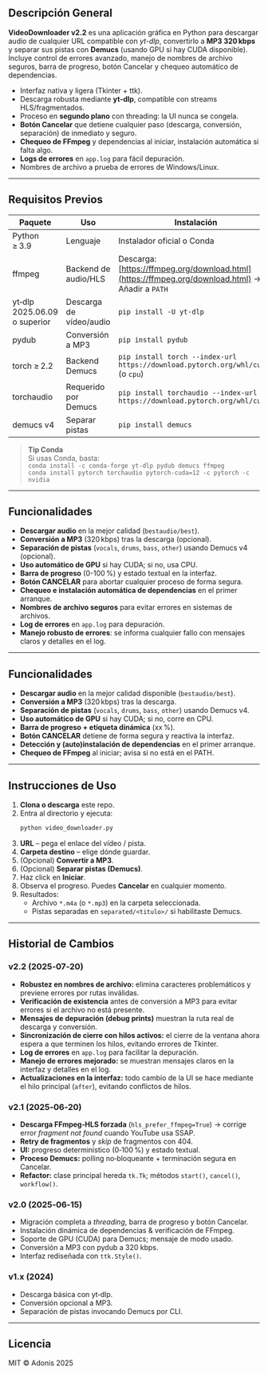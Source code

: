 ## Descripción General

**VideoDownloader v2.2** es una aplicación gráfica en Python para descargar audio de cualquier URL compatible con *yt-dlp*, convertirlo a **MP3 320 kbps** y separar sus pistas con **Demucs** (usando GPU si hay CUDA disponible). Incluye control de errores avanzado, manejo de nombres de archivo seguros, barra de progreso, botón Cancelar y chequeo automático de dependencias.

- Interfaz nativa y ligera (Tkinter + ttk).
- Descarga robusta mediante **yt-dlp**, compatible con streams HLS/fragmentados.
- Proceso en **segundo plano** con threading: la UI nunca se congela.
- **Botón Cancelar** que detiene cualquier paso (descarga, conversión, separación) de inmediato y seguro.
- **Chequeo de FFmpeg** y dependencias al iniciar, instalación automática si falta algo.
- **Logs de errores** en `app.log` para fácil depuración.
- Nombres de archivo a prueba de errores de Windows/Linux.

---

## Requisitos Previos

| Paquete                      | Uso                     | Instalación                                                                                      |
| ---------------------------- | ----------------------- | ------------------------------------------------------------------------------------------------ |
| Python ≥ 3.9                 | Lenguaje                | Instalador oficial o Conda                                                                       |
| ffmpeg                       | Backend de audio/HLS    | Descarga: [https://ffmpeg.org/download.html](https://ffmpeg.org/download.html) → Añadir a `PATH` |
| yt‑dlp 2025.06.09 o superior | Descarga de vídeo/audio | `pip install -U yt-dlp`                                                                          |
| pydub                        | Conversión a MP3        | `pip install pydub`                                                                              |
| torch ≥ 2.2                  | Backend Demucs          | `pip install torch --index-url https://download.pytorch.org/whl/cu118` (o `cpu`)                 |
| torchaudio                   | Requerido por Demucs    | `pip install torchaudio --index-url https://download.pytorch.org/whl/cu118`                      |
| demucs v4                    | Separar pistas          | `pip install demucs`                                                                             |

> **Tip Conda**  
> Si usas Conda, basta:  
> `conda install -c conda-forge yt-dlp pydub demucs ffmpeg`  
> `conda install pytorch torchaudio pytorch-cuda=12 -c pytorch -c nvidia`

---

## Funcionalidades

- **Descargar audio** en la mejor calidad (`bestaudio/best`).
- **Conversión a MP3** (320 kbps) tras la descarga (opcional).
- **Separación de pistas** (`vocals`, `drums`, `bass`, `other`) usando Demucs v4 (opcional).
- **Uso automático de GPU** si hay CUDA; si no, usa CPU.
- **Barra de progreso** (0-100 %) y estado textual en la interfaz.
- **Botón CANCELAR** para abortar cualquier proceso de forma segura.
- **Chequeo e instalación automática de dependencias** en el primer arranque.
- **Nombres de archivo seguros** para evitar errores en sistemas de archivos.
- **Log de errores** en `app.log` para depuración.
- **Manejo robusto de errores**: se informa cualquier fallo con mensajes claros y detalles en el log.

---

## Funcionalidades

- **Descargar audio** en la mejor calidad disponible (`bestaudio/best`).
- **Conversión a MP3** (320 kbps) tras la descarga.
- **Separación de pistas** (`vocals`, `drums`, `bass`, `other`) usando Demucs v4.
- **Uso automático de GPU** si hay CUDA; si no, corre en CPU.
- **Barra de progreso + etiqueta dinámica** (xx %).
- **Botón CANCELAR** detiene de forma segura y reactiva la interfaz.
- **Detección y (auto)instalación de dependencias** en el primer arranque.
- **Chequeo de FFmpeg** al iniciar; avisa si no está en el PATH.

---

## Instrucciones de Uso

1. **Clona o descarga** este repo.
2. Entra al directorio y ejecuta:
   ```bash
   python video_downloader.py
   ```
3. **URL** – pega el enlace del vídeo / pista.
4. **Carpeta destino** – elige dónde guardar.
5. (Opcional) **Convertir a MP3**.
6. (Opcional) **Separar pistas (Demucs)**.
7. Haz click en **Iniciar**.
8. Observa el progreso. Puedes **Cancelar** en cualquier momento.
9. Resultados:
   - Archivo `*.m4a` (o `*.mp3`) en la carpeta seleccionada.
   - Pistas separadas en `separated/<titulo>/` si habilitaste Demucs.

---

## Historial de Cambios
### v2.2 (2025‑07‑20)

- **Robustez en nombres de archivo:** elimina caracteres problemáticos y previene errores por rutas inválidas.
- **Verificación de existencia** antes de conversión a MP3 para evitar errores si el archivo no está presente.
- **Mensajes de depuración (debug prints)** muestran la ruta real de descarga y conversión.
- **Sincronización de cierre con hilos activos:** el cierre de la ventana ahora espera a que terminen los hilos, evitando errores de Tkinter.
- **Log de errores** en `app.log` para facilitar la depuración.
- **Manejo de errores mejorado:** se muestran mensajes claros en la interfaz y detalles en el log.
- **Actualizaciones en la interfaz:** todo cambio de la UI se hace mediante el hilo principal (`after`), evitando conflictos de hilos.

### v2.1 (2025‑06‑20)

- **Descarga FFmpeg‑HLS forzada** (`hls_prefer_ffmpeg=True`) → corrige error *fragment not found* cuando YouTube usa SSAP.
- **Retry de fragmentos** y *skip* de fragmentos con 404.
- **UI:** progreso determinístico (0‑100 %) y estado textual.
- **Proceso Demucs:** polling no‑bloqueante + terminación segura en Cancelar.
- **Refactor:** clase principal hereda `tk.Tk`; métodos `start()`, `cancel()`, `workflow()`.

### v2.0 (2025‑06‑15)

- Migración completa a *threading*, barra de progreso y botón Cancelar.
- Instalación dinámica de dependencias & verificación de FFmpeg.
- Soporte de GPU (CUDA) para Demucs; mensaje de modo usado.
- Conversión a MP3 con pydub a 320 kbps.
- Interfaz rediseñada con `ttk.Style()`.

### v1.x (2024)

- Descarga básica con yt‑dlp.
- Conversión opcional a MP3.
- Separación de pistas invocando Demucs por CLI.

---

## Licencia

MIT © Adonis 2025


